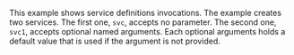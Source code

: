 This example shows service definitions invocations. The example
creates two services. The first one, `svc`, accepts no parameter.
The second one, `svc1`, accepts optional named arguments. Each
optional arguments holds a default value that is used if the
argument is not provided.

